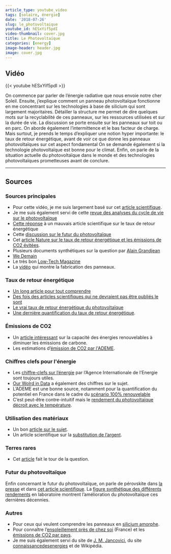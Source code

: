 ```yaml
---
article_type: youtube_video
tags: [solaire, énergie]
date: '2018-07-26'
slug: le_photovoltaique
youtube_id: hESxYif5pdI
video-thumbnail: cover.jpg
title: Le Photovoltaïque
categories: [energy]
image-header: header.jpg
image: cover.jpg
---
```


## Vidéo

{{< youtube hESxYif5pdI >}}

On commence par parler de l’énergie radiative que nous envoie notre cher
Soleil. Ensuite, j’explique comment un panneau photovoltaïque fonctionne
en me concentrant sur les technologies à base de silicium qui sont
largement majoritaires. Détailler la structure me permet de dire quelques
mots sur la recyclabilité de ces panneaux, sur les ressources utilisées
et sur la durée de vie. La discussion se porte ensuite sur les panneaux
sur toit ou en parc. On aborde également l’intermittence et le bas
facteur de charge. Mais surtout, je prends le temps d’expliquer une
notion hyper importante: le taux de retour énergétique, avant de voir ce
que donne les panneaux photovoltaïques sur cet aspect fondamental On se
demande également si la technologie photovoltaïque est bonne pour le
climat. Enfin, on parle de la situation actuelle du photovoltaïque dans
le monde et des technologies photovoltaïques prometteuses avant de
conclure.


<hr>

## Sources

### Sources principales

- Pour cette vidéo, je me suis largement basé sur cet [article scientifique](https://www.sciencedirect.com/science/article/pii/S136403211500146X). 
- Je me suis également servi de cette [revue des analyses du cycle de vie sur le photovoltaïque](https://www.sciencedirect.com/science/article/pii/S136403211400495X)
- [Cette réponse](https://www.sciencedirect.com/science/article/pii/S0301421516307066) à un mauvais article scientifique sur le taux de retour énergétique
- Cette [discussion sur le futur du photovoltaïque](https://www.sciencedirect.com/science/article/pii/S1364032116301320)
- Cet [article Nature sur le taux de retour énergétique et les émissions de CO2 évitées](https://www.nature.com/articles/ncomms13728/).
- Plusieurs documents synthétiques sur la question par [Alain Grandjean](https://alaingrandjean.fr/2017/12/18/lavenir-radieux-de-lenergie-solaire-photovoltaique/)
- [We Demain](https://www.wedemain.fr/Fabrication-recyclage-quel-est-le-veritable-impact-ecologique-des-panneaux-solaires_a2960.html)
- Le très bon [Low-Tech Magazine](http://www.lowtechmagazine.com/2015/04/how-sustainable-is-pv-solar-power.html)
- La [vidéo](https://www.youtube.com/watch?v=r0mC_X0WrDM) qui montre la fabrication des panneaux.

### Taux de retour énergétique

- [Un long article pour tout comprendre](http://euanmearns.com/eroei-for-beginners/)
- [Des fois des articles scientifiques qui ne devraient pas être publiés le sont](https://cassandralegacy.blogspot.com/2016/10/another-failure-of-scientific-peer.html)
- [Le vrai taux de retour énergétique du photovoltaïque](https://cassandralegacy.blogspot.com/2017/05/but-whats-real-energy-return-of.html)
- [Une dernière quantification du taux de retour énergétique](http://alpha.chem.umb.edu/chemistry/ch471/evans%20files/Net_Energy%20solar%20cells.pdf).

### Émissions de CO2

- Un [article intéressant](https://www.tmrow.com/blog/do-renewables-always-reduce-carbon-emissions) sur la capacité des énergies renouvelables à diminuer les émissions de carbone.
- Les estimations d’[émission de CO2 par l'ADEME](http://www.bilans-ges.ademe.fr/documentation/UPLOAD_DOC_FR/index.htm?renouvelable.htm).

### Chiffres clefs pour l'énergie

- Les [chiffre-clefs sur l’énergie](https://www.iea.org/publications/freepublications/publication/KeyWorld2017.pdf) par l’Agence Internationale de l’Energie sont toujours utiles. 
- [Our Wolrd in Data](https://ourworldindata.org/energy-production-and-changing-energy-sources) a également des chiffres sur le sujet. 
- L’ADEME est une bonne source, notamment pour la quantification du potentiel en France dans le cadre du [scénario 100% renouvelable](https://www.ademe.fr/sites/default/files/assets/documents/mix-electrique-rapport-2015.pdf)
- C’est peut-être contre-intuitif mais le [rendement du photovoltaïque](https://www.civicsolar.com/support/installer/articles/how-does-heat-affect-solar-panel-efficiencies) [décroit avec le température](https://news.energysage.com/solar-panel-temperature-overheating/). 

### Utilisation des matériaux

- Un bon [article sur le sujet](https://uu.diva-portal.org/smash/get/diva2:851163/FULLTEXT01.pdf). 
- Un article scientifique sur la [substitution de l’argent](https://www.sciencedirect.com/science/article/pii/S2210422415000428).

### Terres rares

- Cet [article](https://voir.ca/philippe-gauthier/2016/08/01/lenergie-solaire-plombee-par-les-terres-rares/) fait le tour de la question.

### Futur du photovoltaïque

Enfin concernant le futur du photovoltaïque, on parle de pérovskite dans [la presse](https://www.huffingtonpost.com/clayton-b-cornell/perovskite-solar-cell-key_b_11069628.html?guccounter=1) et dans [cet article scientifique](https://ieeexplore.ieee.org/abstract/document/8118077/?reload=true). La [figure synthétique des différents rendements](https://www.nrel.gov/pv/assets/images/efficiency-chart.png) en laboratoire montrent l’amélioration du photovoltaïque ces dernières décennies.

### Autres

- Pour ceux qui veulent comprendre les panneaux en [silicium amorphe](https://www.futura-sciences.com/planete/dossiers/developpement-durable-cellules-photovoltaiques-coeur-panneaux-solaires-1688/page/9/).
- Pour connaître l’[ensoleillement près de chez soi](http://ines.solaire.free.fr/gisesol_1.php) (France) et les [émissions de CO2 par pays](https://co2scorecard.org/countrydata/).
- Je me suis également servi du site de [J. M. Jancovici](https://jancovici.com/), du site [connaissancedesenergies](https://www.connaissancedesenergies.org/) et de Wikipédia.
